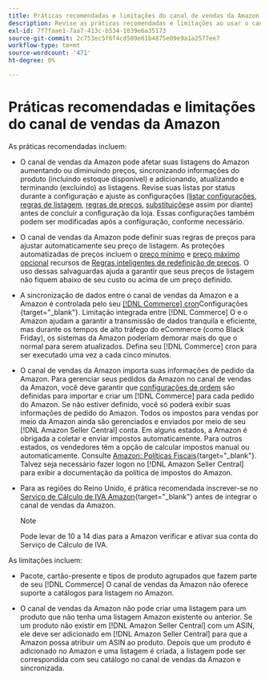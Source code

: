 ```yaml
---
title: Práticas recomendadas e limitações do canal de vendas da Amazon
description: Revise as práticas recomendadas e limitações ao usar o canal de vendas da Amazon para Adobe Commerce e Magento Open Source.
exl-id: 7f7faae1-7aa7-413c-b534-1039e6a35173
source-git-commit: 2c753ec5f6f4cd509e61b4875e09e9a1a2577ee7
workflow-type: tm+mt
source-wordcount: '471'
ht-degree: 0%

---
```


# Práticas recomendadas e limitações do canal de vendas da Amazon

As práticas recomendadas incluem:

- O canal de vendas da Amazon pode afetar suas listagens do Amazon aumentando ou diminuindo preços, sincronizando informações do produto (incluindo estoque disponível) e adicionando, atualizando e terminando (excluindo) as listagens. Revise suas listas por status durante a configuração e ajuste as configurações ([listar configurações](./listing-settings.md), [regras de listagem](./listing-rules.md), [regras de preços](./pricing-products.md), [substituições](./overrides.md)e assim por diante) antes de concluir a configuração da loja. Essas configurações também podem ser modificadas após a configuração, conforme necessário.

- O canal de vendas da Amazon pode definir suas regras de preços para ajustar automaticamente seu preço de listagem. As proteções automatizadas de preços incluem o [preço mínimo](./floor-price.md) e [preço máximo opcional](./optional-ceiling-price.md) recursos de [Regras inteligentes de redefinição de preços](./intelligent-repricing-rules.md). O uso dessas salvaguardas ajuda a garantir que seus preços de listagem não fiquem abaixo de seu custo ou acima de um preço definido.

- A sincronização de dados entre o canal de vendas da Amazon e a Amazon é controlada pelo seu [[!DNL Commerce] cron](https://docs.magento.com/user-guide/system/cron.html)Configurações {target=&quot;_blank&quot;}. Limitação integrada entre [!DNL Commerce] O e o Amazon ajudam a garantir a transmissão de dados tranquila e eficiente, mas durante os tempos de alto tráfego do eCommerce (como Black Friday), os sistemas da Amazon poderiam demorar mais do que o normal para serem atualizados. Defina seu [!DNL Commerce] cron para ser executado uma vez a cada cinco minutos.

- O canal de vendas da Amazon importa suas informações de pedido da Amazon. Para gerenciar seus pedidos da Amazon no canal de vendas da Amazon, você deve garantir que [configurações de ordem](./order-settings.md) são definidas para importar e criar um [!DNL Commerce] para cada pedido do Amazon. Se não estiver definido, você só poderá exibir suas informações de pedido do Amazon. Todos os impostos para vendas por meio da Amazon ainda são gerenciados e enviados por meio de seu [!DNL Amazon Seller Central] conta. Em alguns estados, a Amazon é obrigada a coletar e enviar impostos automaticamente. Para outros estados, os vendedores têm a opção de calcular impostos manual ou automaticamente. Consulte [Amazon: Políticas Fiscais](https://sellercentral.amazon.com/gp/help/external/help.html?itemID=200405820&amp;language=en_US/){target=&quot;_blank&quot;}. Talvez seja necessário fazer logon no [!DNL Amazon Seller Central] para exibir a documentação da política de impostos do Amazon.

- Para as regiões do Reino Unido, é prática recomendada inscrever-se no [Serviço de Cálculo de IVA Amazon](https://sell.amazon.co.uk/learn/vat-resources/){target=&quot;_blank&quot;} antes de integrar o canal de vendas da Amazon.


   >[!NOTE]
   >
   >Pode levar de 10 a 14 dias para a Amazon verificar e ativar sua conta do Serviço de Cálculo de IVA.

As limitações incluem:

- Pacote, cartão-presente e tipos de produto agrupados que fazem parte de seu [!DNL Commerce] O canal de vendas da Amazon não oferece suporte a catálogos para listagem no Amazon.

- O canal de vendas da Amazon não pode criar uma listagem para um produto que não tenha uma listagem Amazon existente ou anterior. Se um produto não existir em [!DNL Amazon Seller Central] com um ASIN, ele deve ser adicionado em [!DNL Amazon Seller Central] para que a Amazon possa atribuir um ASIN ao produto. Depois que um produto é adicionado no Amazon e uma listagem é criada, a listagem pode ser correspondida com seu catálogo no canal de vendas da Amazon e sincronizada.

